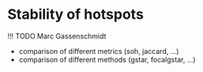 # Stability of hotspots

!!! TODO
    Marc Gassenschmidt

- comparison of different metrics (soh, jaccard, ...)
- comparison of different methods (gstar, focalgstar, ...)
 